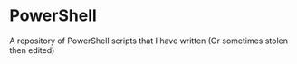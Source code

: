 # PowerShell
A repository of PowerShell scripts that I have written (Or sometimes stolen then edited)
